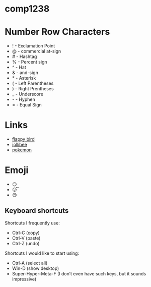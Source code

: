# comp1238
# Number Row Characters
- ! - Exclamation Point
- @ - commercial at-sign
- \# - Hashtag
- % - Percent sign
- ^ - Hat
- & - and-sign
- \* - Asterisk
- ( - Left Parentheses
- ) - Right Prentheses
- _ - Underscore
- \- - Hyphen
- = - Equal Sign

# Links
- [flappy bird](https://flappybird.io/)
- [jollibee](https://www.jollibeefoods.com/?gad_source=1&gclid=Cj0KCQjwjNS3BhChARIsAOxBM6pFsFAa_mhVX0f7J_9j4P1TBv-ohW3yxrj4GLlS2O1Pn2yNCpq6Vh8aAs9LEALw_wcB&gclsrc=aw.ds)
- [pokemon](https://www.pokemon.com/us)


# Emoji
- :smirk:
- :sleeping:
- :blush:

## Keyboard shortcuts
Shortcuts I frequently use: 
- Ctrl-C (copy)
- Ctrl-V (paste)
- Ctrl-Z (undo)

Shortcuts I would like to start using: 
- Ctrl-A (select all)
- Win-D (show desktop)
- Super-Hyper-Meta-F (I don’t even have such keys, but it sounds impressive)
